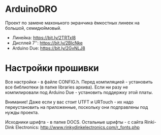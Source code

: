 # ArduinoDRO

Проект по замене махонького экранчика ёмкостных линеек на большой, семидюймовый.

* Линейка: https://bit.ly/2TRTxI8
* Дисплей 7'': https://bit.ly/2BIcNke
* Arduino Due: https://bit.ly/2GvNLJ8

# Настройки прошивки

Все настройки - в файле CONFIG.h. Перед компиляцией - установить все библиотеки (в папке libraries архива). Если ни разу не компилировали под Arduino Due - установить поддержку этой платы.

Внимание! Даже если у вас стоит UTFT и URTouch - их надо переустановить на приложенные, поскольку они подправлены под нужды проекта. 

Исходники шрифта - в папке DOCS. Остальные шрифты - с сайта Rinki-Dink Electronics: http://www.rinkydinkelectronics.com/r_fonts.php

